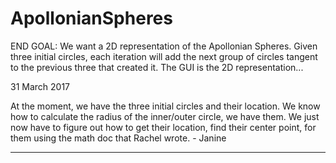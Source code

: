 # ApollonianSpheres

END GOAL: We want a 2D representation of the Apollonian Spheres. Given three initial circles, each iteration will add
the next group of circles tangent to the previous three that created it. The GUI is the 2D representation...



31 March 2017

At the moment, we have the three initial circles and their location. We know how to calculate the radius of the 
inner/outer circle, we have them. We just now have to figure out how to get their location, find their center point,
for them using the math doc that Rachel wrote. - Janine

------------------------------------

